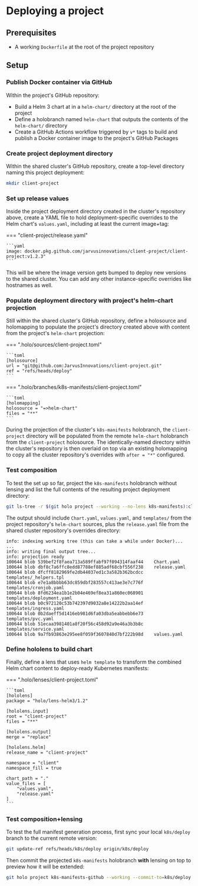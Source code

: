 # Deploying a project

## Prerequisites

- A working `Dockerfile` at the root of the project repository

## Setup

### Publish Docker container via GitHub

Within the project's GitHub repository:

- Build a Helm 3 chart at in a `helm-chart/` directory at the root of the project
- Define a holobranch named `helm-chart` that outputs the contents of the `helm-chart/` directory
- Create a GitHub Actions workflow triggered by `v*` tags to build and publish a Docker container image to the project's GitHub Packages

### Create project deployment directory

Within the shared cluster's GitHub repository, create a top-level directory naming this project deployment:

```bash
mkdir client-project
```

### Set up release values

Inside the project deployment directory created in the cluster's repository above, create a YAML file to hold deployment-specific overrides to the Helm chart's `values.yaml`, including at least the current image+tag:

=== "client-project/release.yaml"

    ```yaml
    image: docker.pkg.github.com/jarvusinnovations/client-project/client-project:v1.2.3"
    ```

This will be where the image version gets bumped to deploy new versions to the shared cluster. You can add any other instance-specific overrides like hostnames as well.

### Populate deployment directory with project's helm-chart projection

Still within the shared cluster's GitHub repository, define a holosource and holomapping to populate the project's directory created above with content from the project's `helm-chart` projection:

=== ".holo/sources/client-project.toml"

    ```toml
    [holosource]
    url = "git@github.com:JarvusInnovations/client-project.git"
    ref = "refs/heads/deploy"
    ```

=== ".holo/branches/k8s-manifests/client-project.toml"

    ```toml
    [holomapping]
    holosource = "=>helm-chart"
    files = "**"
    ```

During the projection of the cluster's `k8s-manifests` holobranch, the `client-project` directory will be populated from the remote `helm-chart` holobranch from the `client-project` holosource. The identically-named directory within the cluster's repository is then overlaid on top via an existing holomapping to copy all the cluster repository's overrides with `after = "*"` configured.

### Test composition

To test the set up so far, project the `k8s-manifests` holobranch without lensing and list the full contents of the resulting project deployment directory:

```bash
git ls-tree -r $(git holo project --working --no-lens k8s-manifests):client-project
```

The output should include `Chart.yaml`, `values.yaml`, and `templates/` from the project repository's `helm-chart` sources, plus the `release.yaml` file from the shared cluster repository's overrides directory:

```console
info: indexing working tree (this can take a while under Docker)...
...
info: writing final output tree...
info: projection ready
100644 blob 539bef2f8faea713a589ffabf97f094314faaf44    Chart.yaml
100644 blob dbf8c7a6ffc8edd87788ef885adf68cbf556f238    release.yaml
100644 blob dfcff8182969fe2db44037ed1c3a582b362bcdcc    templates/_helpers.tpl
100644 blob e7e1a8bbbb63dc859dbf283557c413ae3e7c776f    templates/cronjob.yaml
100644 blob 8fd6234ea1b1e2b04e469ef8ea31a860ec068901    templates/deployment.yaml
100644 blob b0c972120c53b742397d9032a8e14222b2aa14ef    templates/ingress.yaml
100644 blob 0b2daeff5d1416eb981d6fa03dba5eabbebb6e73    templates/pvc.yaml
100644 blob 51ecaa3981401a8f20f56c458d92a9e46a3b3b8c    templates/service.yaml
100644 blob 9a7fb93863e295ee8f059f3607840d7bf222b98d    values.yaml
```

### Define hololens to build chart

Finally, define a lens that uses `helm template` to transform the combined Helm chart content to deploy-ready Kubernetes manifests:

=== ".holo/lenses/client-project.toml"

    ```toml
    [hololens]
    package = "holo/lens-helm3/1.2"

    [hololens.input]
    root = "client-project"
    files = "**"

    [hololens.output]
    merge = "replace"

    [hololens.helm]
    release_name = "client-project"

    namespace = "client"
    namespace_fill = true

    chart_path = "."
    value_files = [
        "values.yaml",
        "release.yaml"
    ]
    ```

### Test composition+lensing

To test the full manifest generation process, first sync your local `k8s/deploy` branch to the current remote version:

```bash
git update-ref refs/heads/k8s/deploy origin/k8s/deploy
```

Then commit the projected `k8s-manifests` holobranch **with** lensing on top to preview how it will be extended:

```bash
git holo project k8s-manifests-github --working --commit-to=k8s/deploy
```
